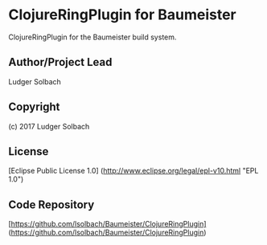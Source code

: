 ClojureRingPlugin for Baumeister
================================

ClojureRingPlugin for the Baumeister build system.

Author/Project Lead
-------------------
Ludger Solbach

Copyright
---------
(c) 2017 Ludger Solbach

License
-------
[Eclipse Public License 1.0] (http://www.eclipse.org/legal/epl-v10.html "EPL 1.0")

Code Repository
---------------
[https://github.com/lsolbach/Baumeister/ClojureRingPlugin] (https://github.com/lsolbach/Baumeister/ClojureRingPlugin)

